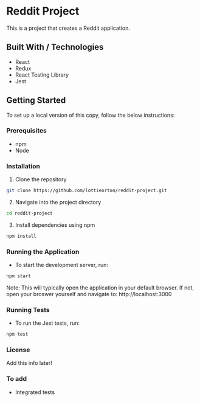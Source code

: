 # Reddit Project

This is a project that creates a Reddit application.

## Built With / Technologies
* React
* Redux
* React Testing Library
* Jest


## Getting Started

To set up a local version of this copy, follow the below instructions:

### Prerequisites
* npm
* Node

### Installation
1. Clone the repository
```bash
git clone https://github.com/lottieorton/reddit-project.git
```
2. Navigate into the project directory
```bash
cd reddit-project
```
3. Install dependencies using npm
```bash
npm install
```

### Running the Application
* To start the development server, run:
```bash
npm start
```
Note: This will typically open the application in your default browser. If not, open your broswer yourself and navigate to: http://localhost:3000

### Running Tests
* To run the Jest tests, run:
```bash
npm test
```

### License
Add this info later!

### To add
* Integrated tests
